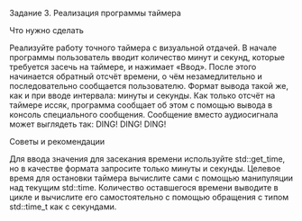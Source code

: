 Задание 3. Реализация программы таймера

Что нужно сделать

Реализуйте работу точного таймера с визуальной отдачей.
В начале программы пользователь вводит количество минут и секунд, 
которые требуется засечь на таймере, и нажимает «Ввод».
После этого начинается обратный отсчёт времени, о чём незамедлительно и
последовательно сообщается пользователю. Формат вывода такой же, как и
при вводе интервала: минуты и секунды.
Как только отсчёт на таймере иссяк, программа сообщает об этом с помощью
вывода в консоль специального сообщения. Сообщение вместо аудиосигнала
может выглядеть так: DING! DING! DING!

Советы и рекомендации

Для ввода значения для засекания времени используйте std::get_time, но
в качестве формата запросите только минуты и секунды. Целевое время
для остановки таймера вычислите сами с помощью манипуляции над текущим
std::time. Количество оставшегося времени выводите в цикле и вычислите
его самостоятельно с помощью обращения с типом std::time_t как с секундами.